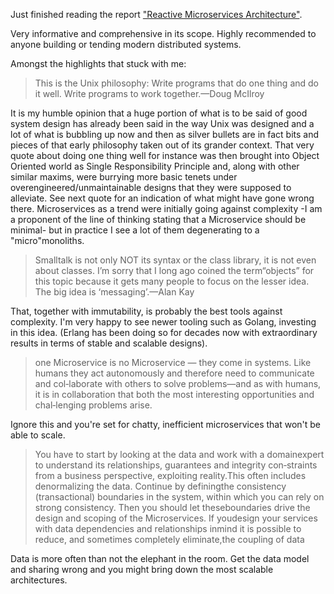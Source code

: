 Just finished reading the report ["Reactive Microservices Architecture"](https://www.lightbend.com/blog/reactive-microservices-architecture-free-oreilly-report-by-lightbend-cto-jonas-boner).

Very informative and comprehensive in its scope. Highly recommended to anyone building or 
tending modern distributed systems.

Amongst the highlights that stuck with me:
> This is the Unix philosophy: Write programs that do one thing and do it well. Write programs to work together.—Doug McIlroy

It is my humble opinion that a huge portion of what is to be said of good system design has already been said in the way Unix was designed and a lot of what is bubbling up now and then as silver bullets are in fact bits and pieces of that early philosophy taken out of its grander context. That very quote about doing one thing well for instance was then brought into Object Oriented world as Single Responsibility Principle and, along with other similar maxims, were burrying more basic tenets under overengineered/unmaintainable designs that they were supposed to alleviate. See next quote for an indication of what might have gone wrong there. Microservices as a trend were initially going against complexity -I am a proponent of the line of thinking stating that a Microservice should be minimal- but in practice I see a lot of them degenerating to a "micro"monoliths.

> Smalltalk  is  not  only  NOT  its  syntax  or  the  class  library,  it  is  not even  about  classes.  I’m  sorry  that  I  long  ago  coined  the  term“objects”  for  this  topic  because  it  gets  many  people  to  focus  on  the lesser idea. The big idea is ‘messaging’.—Alan Kay

That, together with immutability, is probably the best tools against complexity. I'm very happy to see newer tooling such as Golang, investing in this idea. (Erlang has been doing so for decades now with extraordinary results in terms of stable and scalable designs).

> one Microservice  is  no  Microservice — they  come  in  systems.  Like  humans they act autonomously and therefore need to communicate and col‐laborate with others to solve problems—and as with humans, it is in collaboration that both the most interesting opportunities and chal‐lenging problems arise.

Ignore this and you're set for chatty, inefficient microservices that won't be able to scale.

> You  have  to  start  by  looking  at  the  data  and  work  with  a  domainexpert to understand its relationships, guarantees and integrity con‐straints from a business perspective, exploiting reality.This  often  includes  denormalizing  the  data.  Continue  by  definingthe  consistency  (transactional)  boundaries  in  the  system,  within which you can rely on strong consistency. Then you should let theseboundaries drive the design and scoping of the Microservices. If youdesign  your  services  with  data  dependencies  and  relationships  inmind  it  is  possible  to  reduce,  and  sometimes  completely  eliminate,the coupling of data

Data is more often than not the elephant in the room. Get the data model and sharing wrong and you might bring down the most scalable architectures.
